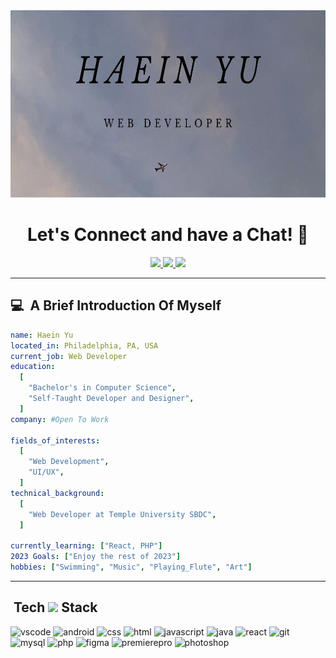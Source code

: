 <img height="300" width="1000" src="img/topbanner.png">

<h1 align="center">
  Let's Connect and have a Chat! 💬
</h1>

<p align="center">
  <a href="https://haeinyu.github.io/#contact">
<img height="60" src="https://github.com/HaeinYu/HaeinYU/assets/146678035/755d3c17-f96d-4178-8666-3890ddca26c1"/>
  </a>
  <a href="mailto: jessyyu5656@gmail.com">
<img height="60" src="https://github.com/HaeinYu/HaeinYU/assets/146678035/626329e5-8552-4dec-a704-2662ae025468"/>
  </a>
  <a href="https://www.linkedin.com/in/haein-yu/">
<img height="60" src="https://github.com/HaeinYu/HaeinYU/assets/146678035/7a13c6b4-d89d-47a5-9860-b2cf63debe51"/>
  </a>
</p>

---

<h2> 💻 &nbsp;A Brief Introduction Of Myself</h2>

```yaml
name: Haein Yu
located_in: Philadelphia, PA, USA
current_job: Web Developer
education:
  [
    "Bachelor's in Computer Science",
    "Self-Taught Developer and Designer",
  ]
company: #Open To Work

fields_of_interests:
  [
    "Web Development",
    "UI/UX",
  ]
technical_background:
  [
    "Web Developer at Temple University SBDC",
  ]
  
currently_learning: ["React, PHP"]
2023 Goals: ["Enjoy the rest of 2023"]
hobbies: ["Swimming", "Music", "Playing_Flute", "Art"]
```
---  
  
<h2> &nbsp;Tech <img height="60" src="https://github.com/HaeinYu/HaeinYU/assets/146678035/bd2180e9-e1cb-4a88-860c-006bb1edd554"/> Stack</h2>
<p align="left">
  <img src="https://github.com/HaeinYu/HaeinYU/assets/146678035/8361d178-5f71-4517-878c-3625e4a6587a" alt="vscode" width="45" height="45"/>
  <img src="https://github.com/HaeinYu/HaeinYU/assets/146678035/74d3c80d-c2f7-438f-9b9e-04ea4ae0a8cd" alt="android" width="45" height="45"/>
  <img src="https://github.com/HaeinYu/HaeinYU/assets/146678035/01c7fd01-946c-4c92-bfa0-1421668ec032" alt="css" width="45" height="45"/>
  <img src="https://github.com/HaeinYu/HaeinYU/assets/146678035/2d7a5605-123b-4ac0-b0e8-707d22bf56f9" alt="html" width="45" height="45"/>
  <img src="https://github.com/HaeinYu/HaeinYU/assets/146678035/dc76d7b0-70ce-4f5c-a141-3262149ec487" alt="javascript" width="45" height="45"/>
  <img src="https://github.com/HaeinYu/HaeinYU/assets/146678035/9cf64d16-5169-4af3-a83e-eefce00bd8dd" alt="java" width="45" height="45"/>
  <img src="https://github.com/HaeinYu/HaeinYU/assets/146678035/3b873fdf-21be-4c82-a345-a6c0365a8732" alt="react" width="45" height="45"/>
  <img src="https://github.com/HaeinYu/HaeinYU/assets/146678035/2614e9cb-7e44-4979-bdaf-81bad80ceeab" alt="git" width="45" height="45"/>
  <img src="https://github.com/HaeinYu/HaeinYU/assets/146678035/e511e33b-df32-47df-b081-c4afa062a939" alt="mysql" width="45" height="45"/>
  <img src="https://github.com/HaeinYu/HaeinYU/assets/146678035/5d042295-a4ec-43c4-93d6-ff0e9a165d6f" alt="php" width="45" height="45"/>
  <img src="https://github.com/HaeinYu/HaeinYU/assets/146678035/28225508-5537-4ab4-9eca-008f384f6f08" alt="figma" width="45" height="45"/>
  <img src="https://github.com/HaeinYu/HaeinYU/assets/146678035/b77294b1-c730-466e-a351-f6aa3d650ce0" alt="premierepro" width="45" height="45"/>
  <img src="https://github.com/HaeinYu/HaeinYU/assets/146678035/7f8b8566-e988-435c-ab25-01d2c3955729" alt="photoshop" width="45" height="45"/>
</p>







